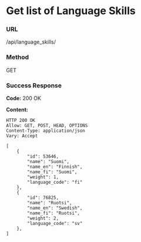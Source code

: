 # Get list of Language Skills

### URL

/api/language_skills/

### Method

GET

### Success Response

**Code:** 200 OK
  
**Content:**

```
HTTP 200 OK
Allow: GET, POST, HEAD, OPTIONS
Content-Type: application/json
Vary: Accept

[
    {
        "id": 53646,
        "name": "Suomi",
        "name_en": "Finnish",
        "name_fi": "Suomi",
        "weight": 1,
        "language_code": "fi"
    },
    {
        "id": 76825,
        "name": "Ruotsi",
        "name_en": "Swedish",
        "name_fi": "Ruotsi",
        "weight": 2,
        "language_code": "sv"
    },
]
```
